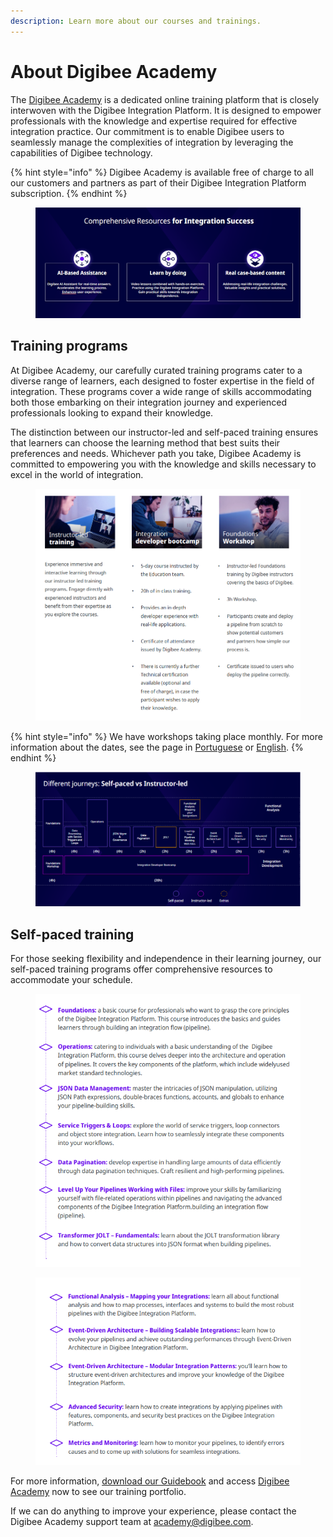 ```yaml
---
description: Learn more about our courses and trainings.
---
```


# About Digibee Academy

The [Digibee Academy](https://digibee.academy/) is a dedicated online training platform that is closely interwoven with the Digibee Integration Platform. It is designed to empower professionals with the knowledge and expertise required for effective integration practice. Our commitment is to enable Digibee users to seamlessly manage the complexities of integration by leveraging the capabilities of Digibee technology.

{% hint style="info" %}
Digibee Academy is available free of charge to all our customers and partners as part of their Digibee Integration Platform subscription.
{% endhint %}

<figure><img src=".gitbook/assets/imagem 1.png" alt=""><figcaption></figcaption></figure>

## Training programs

At Digibee Academy, our carefully curated training programs cater to a diverse range of learners, each designed to foster expertise in the field of integration. These programs cover a wide range of skills accommodating both those embarking on their integration journey and experienced professionals looking to expand their knowledge.&#x20;

The distinction between our instructor-led and self-paced training ensures that learners can choose the learning method that best suits their preferences and needs. Whichever path you take, Digibee Academy is committed to empowering you with the knowledge and skills necessary to excel in the world of integration.

<figure><img src=".gitbook/assets/imagem 2.png" alt=""><figcaption></figcaption></figure>

{% hint style="info" %}
We have workshops taking place monthly. For more information about the dates, see the page in [Portuguese](https://marketing.digibee.com/pt/workshop-foundations-digibee) or [English](https://marketing.digibee.com/workshop-foundations-digibee-us).
{% endhint %}

<figure><img src=".gitbook/assets/Academy 2.png" alt=""><figcaption></figcaption></figure>

## Self-paced training

For those seeking flexibility and independence in their learning journey, our self-paced training programs offer comprehensive resources to accommodate your schedule.

<figure><img src=".gitbook/assets/Academy 4.png" alt=""><figcaption></figcaption></figure>

<figure><img src=".gitbook/assets/Academy 5.png" alt=""><figcaption></figcaption></figure>

For more information, [download our Guidebook](https://drive.google.com/file/d/12fIjm338EsKk0KdizNHzdRFPZV3GYS2s/view) and access [Digibee Academy](https://digibee.academy/) now to see our training portfolio.

If we can do anything to improve your experience, please contact the Digibee Academy support team at [academy@digibee.com](https://app.gitbook.com/u/d85K6CNoeUTnnEovt7K1vts7etF2).
